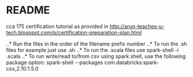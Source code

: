 # README #

cca 175 certification tutorial as provided in http://arun-teaches-u-tech.blogspot.com/p/certification-preparation-plan.html

..* Run the files in the order of the filename prefix number
..* To run the .sh files for example just use <filename>.sh
..* To run the .scala files use spark-shell -i <filaname>.scala
..* To run write/read to/from  csv using spark shell, use the following package option:
    spark-shell --packages com.databricks:spark-csv_2.10:1.5.0 
